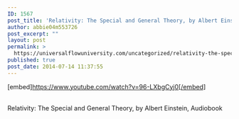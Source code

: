 ```yaml
---
ID: 1567
post_title: 'Relativity: The Special and General Theory, by Albert Einstein,'
author: abbie04m553726
post_excerpt: ""
layout: post
permalink: >
  https://universalflowuniversity.com/uncategorized/relativity-the-special-and-general-theory-by-albert-einstein/
published: true
post_date: 2014-07-14 11:37:55
---
```

[embed]https://www.youtube.com/watch?v=96-LXbgCyj0[/embed]</br></br>
<p>Relativity: The Special and General Theory, by Albert Einstein, Audiobook</p>